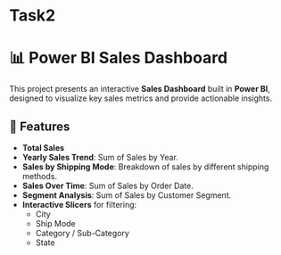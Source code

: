 # Task2
# 📊 Power BI Sales Dashboard

This project presents an interactive **Sales Dashboard** built in **Power BI**, designed to visualize key sales metrics and provide actionable insights.

## 🚀 Features

- **Total Sales**
- **Yearly Sales Trend**: Sum of Sales by Year.
- **Sales by Shipping Mode**: Breakdown of sales by different shipping methods.
- **Sales Over Time**: Sum of Sales by Order Date.
- **Segment Analysis**: Sum of Sales by Customer Segment.
- **Interactive Slicers** for filtering:
  - City
  - Ship Mode
  - Category / Sub-Category
  - State
